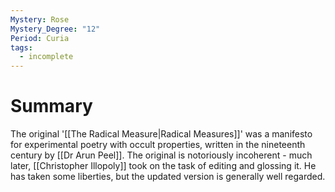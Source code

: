 ```yaml
---
Mystery: Rose
Mystery_Degree: "12"
Period: Curia
tags:
  - incomplete
---
```

# Summary
The original '[[The Radical Measure|Radical Measures]]' was a manifesto for experimental poetry with occult properties, written in the nineteenth century by [[Dr Arun Peel]]. The original is notoriously incoherent - much later, [[Christopher Illopoly]] took on the task of editing and glossing it. He has taken some liberties, but the updated version is generally well regarded.
